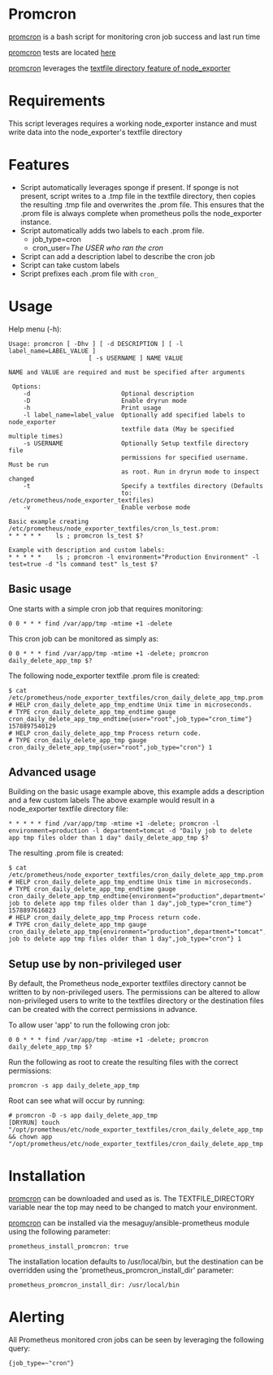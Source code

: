 # Promcron

[promcron](https://github.com/mesaguy/ansible-prometheus/blob/master/templates/promcron.sh.j2) is a bash script for monitoring cron job success and last run time

[promcron](https://github.com/mesaguy/ansible-prometheus/blob/master/templates/promcron.sh.j2) tests are located [here](https://github.com/mesaguy/ansible-prometheus/tree/master/tests/inspec/promcron)

[promcron](https://github.com/mesaguy/ansible-prometheus/blob/master/templates/promcron.sh.j2) leverages the [textfile directory feature of node_exporter](https://github.com/prometheus/node_exporter#textfile-collector)

# Requirements
This script leverages requires a working node_exporter instance and must write data into the node_exporter's textfile directory

# Features
- Script automatically leverages sponge if present. If sponge is not present, script writes to a .tmp file in the textfile directory, then copies the resulting .tmp file and overwrites the .prom file. This ensures that the .prom file is always complete when prometheus polls the node_exporter instance.
- Script automatically adds two labels to each .prom file.
  - job_type=cron
  - cron_user=*The USER who ran the cron*
- Script can add a description label to describe the cron job
- Script can take custom labels
- Script prefixes each .prom file with ```cron_```

# Usage

Help menu (-h):

    Usage: promcron [ -Dhv ] [ -d DESCRIPTION ] [ -l label_name=LABEL_VALUE ]
                          [ -s USERNAME ] NAME VALUE

    NAME and VALUE are required and must be specified after arguments

     Options:
        -d                         Optional description
        -D                         Enable dryrun mode
        -h                         Print usage
        -l label_name=label_value  Optionally add specified labels to node_exporter
                                   textfile data (May be specified multiple times)
        -s USERNAME                Optionally Setup textfile directory file
                                   permissions for specified username. Must be run
                                   as root. Run in dryrun mode to inspect changed
        -t                         Specify a textfiles directory (Defaults
                                   to: /etc/prometheus/node_exporter_textfiles)
        -v                         Enable verbose mode

    Basic example creating /etc/prometheus/node_exporter_textfiles/cron_ls_test.prom:
    * * * * *    ls ; promcron ls_test $?

    Example with description and custom labels:
    * * * * *    ls ; promcron -l environment="Production Environment" -l test=true -d "ls command test" ls_test $?

## Basic usage

One starts with a simple cron job that requires monitoring:

    0 0 * * * find /var/app/tmp -mtime +1 -delete

This cron job can be monitored as simply as:

    0 0 * * * find /var/app/tmp -mtime +1 -delete; promcron daily_delete_app_tmp $?

The following node_exporter textfile .prom file is created:

    $ cat /etc/prometheus/node_exporter_textfiles/cron_daily_delete_app_tmp.prom
    # HELP cron_daily_delete_app_tmp_endtime Unix time in microseconds.
    # TYPE cron_daily_delete_app_tmp_endtime gauge
    cron_daily_delete_app_tmp_endtime{user="root",job_type="cron_time"} 1578897540129
    # HELP cron_daily_delete_app_tmp Process return code.
    # TYPE cron_daily_delete_app_tmp gauge
    cron_daily_delete_app_tmp{user="root",job_type="cron"} 1

## Advanced usage

Building on the basic usage example above, this example adds a description and a few custom labels
The above example would result in a node_exporter textfile directory file:

    * * * * * find /var/app/tmp -mtime +1 -delete; promcron -l environment=production -l department=tomcat -d "Daily job to delete app tmp files older than 1 day" daily_delete_app_tmp $?

The resulting .prom file is created:

    $ cat /etc/prometheus/node_exporter_textfiles/cron_daily_delete_app_tmp.prom
    # HELP cron_daily_delete_app_tmp_endtime Unix time in microseconds.
    # TYPE cron_daily_delete_app_tmp_endtime gauge
    cron_daily_delete_app_tmp_endtime{environment="production",department="tomcat",user="root",description="Daily job to delete app tmp files older than 1 day",job_type="cron_time"} 1578897616823
    # HELP cron_daily_delete_app_tmp Process return code.
    # TYPE cron_daily_delete_app_tmp gauge
    cron_daily_delete_app_tmp{environment="production",department="tomcat",user="root",description="Daily job to delete app tmp files older than 1 day",job_type="cron"} 1

## Setup use by non-privileged user

By default, the Prometheus node_exporter textfiles directory cannot be written to by non-privileged users. The permissions can be altered to allow non-privileged users to write to the textfiles directory or the destination files can be created with the correct permissions in advance.

To allow user 'app' to run the following cron job:

    0 0 * * * find /var/app/tmp -mtime +1 -delete; promcron daily_delete_app_tmp $?

Run the following as root to create the resulting files with the correct permissions:

    promcron -s app daily_delete_app_tmp

Root can see what will occur by running:

    # promcron -D -s app daily_delete_app_tmp
    [DRYRUN] touch "/opt/prometheus/etc/node_exporter_textfiles/cron_daily_delete_app_tmp.prom" && chown app "/opt/prometheus/etc/node_exporter_textfiles/cron_daily_delete_app_tmp.prom"

# Installation

[promcron](https://github.com/mesaguy/ansible-prometheus/blob/master/templates/promcron.sh.j2) can be downloaded and used as is. The TEXTFILE_DIRECTORY variable near the top may need to be changed to match your environment.

[promcron](https://github.com/mesaguy/ansible-prometheus/blob/master/templates/promcron.sh.j2) can be installed via the mesaguy/ansible-prometheus module using the following parameter:

    prometheus_install_promcron: true

The installation location defaults to /usr/local/bin, but the destination can be overridden using the 'prometheus_promcron_install_dir' parameter:

    prometheus_promcron_install_dir: /usr/local/bin

# Alerting

All Prometheus monitored cron jobs can be seen by leveraging the following query:

    {job_type=~"cron"}
